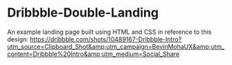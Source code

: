 # Dribbble-Double-Landing
An example landing page built using HTML and CSS in reference to this design: https://dribbble.com/shots/10489167-Dribbble-Intro?utm_source=Clipboard_Shot&amp;utm_campaign=BevinMohaUX&amp;utm_content=Dribbble%20Intro&amp;utm_medium=Social_Share

